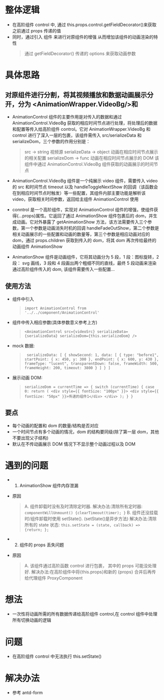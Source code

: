 <!--
 * @LastEditors: Tiger
 * @Description: In User Settings Edit
 * @Author: Tiger
 * @Date: 1985-10-26 16:15:00
 * @LastEditTime: 2019-07-25 16:38:59
 -->

# 整体逻辑

- 在高阶组件 control 中, 通过 this.props.control.getFieldDecorator()来获取之前通过 props 传递的值
- 同时，通过引入 <AnimationShow /> 组件 来进行对原组件的增强 从而增加该组件的动画渲染的特性
  > 通过 getFieldDecorator() 传递的 options 来获取动画参数

# 具体思路

## <AnimationControl/> 对原组件进行分割，将其视频播放和数据动画展示分开，分为 <AnimationWrapper.VideoBg/>和<control/>

- AnimationControl 组件的主要作用是对传入的数据和通过 AnimationControl.VideoBg 获取的相应时间节点进行处理，将处理后的数据和配置等传入给高阶组件 control。它对 AnimationWrapper.VideoBg 和 control 进行了深入一层的包裹，该组件需传入 src/serializeData 和 serializeDom，三个参数的作用分别是：
  > src -> string 视频源
  > serializeData -> object 动画在相应时间节点展示的相关配置
  > serializeDom -> func 动画在相应时间节点展示的 DOM
  > 该组件中通过 AnimationControl.VideoBg 组件获取的动画展示的时间节点
- AnimationControl.VideoBg 组件是一个纯展示 video 组件，需要传入 video 的 src 和时间节点 timeout 以及 handleToggleNextShow 的回调（该函数会在到相应时间节点时触发）等一些配置，其组件内部主要功能是解析该 video，获取相关时间参数，返回给主组件 AnimationControl 使用
- conntrol 是一个高阶组件，实现对 AnimationControl 组件的增强，使组件获得{...props}属性。它返回了通过 AnimationShow 组件包裹后的 dom，并生成动画。它对外暴露了 getAnimationShow 方法，该方法需要传入三个参数，第一个参数是动画消失时机的回调 handleFadeOutShow，第二个参数是相关动画展示的一些配置和动画的数量等，第三个参数是相应动画对应的 dom，通过 props.children 获取到传入的 dom，将其 dom 再次传给最终的动画组件 AnimationShow

- AnimationShow 组件是动画组件，它将其动画分为 5 段，1 段：图标旋转，2 段： svg 画线，3 段和 4 段画出两个粗细不同的直线，最终 5 段动画来渲染通过高阶组件传入的 dom, 该组件需要传入一些配置...

## 使用方法

- 组件中引入
  > `import AnimationControl from '../../component/AnimationControl'`
- <AnimationControl />组件中传入相应参数(具体参数意义参考上方)
  > `<AnimationControl src={videoSrc} serializeData={serializeData} serializeDom={this.serializeDom} />`
- mock 数据:
  > ` serializeData: [
        {
          showSecond: 1,
          data: [
            {
              type: "before1",
              startPoint: { x: 450, y: 300 },
              endPoint: { x: 600, y: 430 },
              frameType: "lucent",
              transparentDown: false,
              frameWidth: 500,
              frameHeight: 200,
              timeout: 3800
            }
          ]
        }
        ]`
- 展示动画 DOM:
  > `serializeDom = currentTime => {
        switch (currentTime) {
          case 0:
            return (
              <div style={{ fontSize: "100px" }}>
                <div style={{ fontSize: "50px" }}>传递的组件1</div>
              </div>
            );
          }
      }`

## 要点

- 每个动画的配置和 dom 的数量/结构是否对应
- 一个时间节点有多个动画的情况，dom 的结构要同级(除了第一层 dom，其他不要出现父子结构)
- 默认在不传动画展示 DOM 情况下不显示整个动画过程以及 DOM

# 遇到的问题

- 1. AnimationShow 组件内存泄漏
- 原因

  > A. 组件卸载时没有及时清除定时器.
  > 解决办法:清除所有定时器: `componentWillUnmount() {clearTimeout(timer); }`
  > B. 组件还没挂载时/组件卸载时使用 setState(). (setState()是异步方法)
  > 解决办法:清除所有的 state 状态: `this.setState = (state, callback) => {return; };`

- 2. <AnimationControl />组件的 props 丢失问题
- 原因
  > A. 该组件通过高阶函数 control 进行包裹， 其中的 props 可能没处理好.
  > 解决办法:在高阶组件中将{this.props}和新的 {props} 合并后再传给代理组件 ProxyComponent

# 想法

- 一次性将动画所需的所有数据传递给高阶组件 control,在 control 组件中处理所有切换动画的逻辑

# 问题

- 在高阶组件 control 中无法执行 this.setState()

# 解决办法

- 参考 antd-form
